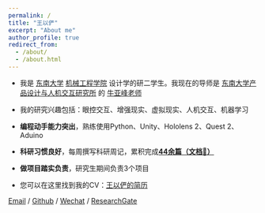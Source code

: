 ```yaml
---
permalink: /
title: "王以俨"
excerpt: "About me"
author_profile: true
redirect_from: 
  - /about/
  - /about.html
---
```


- 我是 [东南大学](https://www.seu.edu.cn) [机械工程学院](https://me.seu.edu.cn/qywzwlh.cn/domain.psp) 设计学的研二学生。我现在的导师是 [东南大学产品设计与人机交互研究所](https://me.seu.edu.cn/2017/0721/c1298a193075/page.htm) 的 [牛亚峰老师](https://me.seu.edu.cn/nyf_31777/list.htm)

- 我的研究兴趣包括：眼控交互、增强现实、虚拟现实、人机交互、机器学习

- **编程动手能力突出**，熟练使用Python、Unity、Hololens 2、Quest 2、Aduino
- **科研习惯良好**，每周撰写科研周记，累积完成[**44余篇**](https://cdn.jsdelivr.net/gh/george-wyy/george-wyy.github.io/assets/科研日志合集.pdf)**[（文档🔗）](https://cdn.jsdelivr.net/gh/george-wyy/george-wyy.github.io/assets/科研日志合集.pdf)**
- **做项目踏实负责**，研究生期间负责3个项目
- 您可以在这里找到我的CV：[王以俨的简历](https://cdn.jsdelivr.net/gh/george-wyy/george-wyy.github.io/assets/Curriculum_Vitae.pdf)


[Email](wangyiyan@seu.edu.cn) / [Github](https://github.com/george-wyy) / [Wechat](../images/wechat.jpg) / [ResearchGate](https://www.researchgate.net/profile/Yiyan-Wang-7)